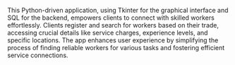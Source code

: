 This Python-driven application, using Tkinter for the graphical interface and SQL for the backend, empowers clients to connect with skilled workers effortlessly. Clients register and search for workers based on their trade, accessing crucial details like service charges, experience levels, and specific locations. The app enhances user experience by simplifying the process of finding reliable workers for various tasks and fostering efficient service connections.
